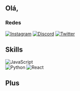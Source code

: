 



## Olá,

### Redes
[![Instagram](https://img.shields.io/badge/Instagram-000?style=for-the-badge&logo=instagram)](https://www.instagram.com/loremepson/) [![Discord](https://img.shields.io/badge/Discord-000?style=for-the-badge&logo=discord)](https://www.discord.com/in/loremepson/) [![Twitter](https://img.shields.io/badge/Twitter-000?style=for-the-badge&logo=twitter)](https://twitter.com/loremepson) 

## Skills

![JavaScript](https://img.shields.io/badge/JavaScript-000?style=for-the-badge&logo=javascript)  
![Python](https://img.shields.io/badge/Python-000?style=for-the-badge&logo=python) ![React](https://img.shields.io/badge/React-000?style=for-the-badge&logo=react) 


## Plus 